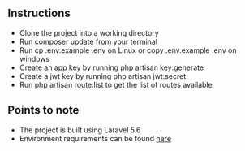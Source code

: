 ## Instructions


- Clone the project into a working directory
- Run composer update from your terminal
- Run cp .env.example .env on Linux or copy .env.example .env on windows
- Create an app key by running php artisan key:generate
- Create a jwt key by running php artisan jwt:secret
- Run php artisan route:list to get the list of routes available


## Points to note

- The project is built using Laravel 5.6 
- Environment requirements can be found [here](https://laravel.com/docs/5.6#server-requirements)